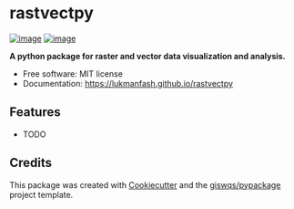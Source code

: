 # rastvectpy


[![image](https://img.shields.io/pypi/v/rastvectpy.svg)](https://pypi.python.org/pypi/rastvectpy)
[![image](https://img.shields.io/conda/vn/conda-forge/rastvectpy.svg)](https://anaconda.org/conda-forge/rastvectpy)


**A python package for raster and vector data visualization and analysis.**


-   Free software: MIT license
-   Documentation: https://lukmanfash.github.io/rastvectpy
    

## Features

-   TODO

## Credits

This package was created with [Cookiecutter](https://github.com/cookiecutter/cookiecutter) and the [giswqs/pypackage](https://github.com/giswqs/pypackage) project template.
